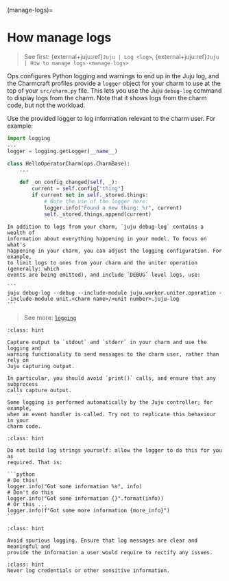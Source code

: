 
(manage-logs)=
# How manage logs

> See first: {external+juju:ref}`Juju | Log <log>`, {external+juju:ref}`Juju | How to manage logs <manage-logs>`

Ops configures Python logging and warnings to end up in the Juju log, and the
Charmcraft profiles provide a `logger` object for your charm to use at the top
of your `src/charm.py` file. This lets you use the Juju `debug-log` command to
display logs from the charm. Note that it shows logs from the charm code, but
not the workload.

Use the provided logger to log information relevant to the charm user. For
example:

```python
import logging
...
logger = logging.getLogger(__name__)

class HelloOperatorCharm(ops.CharmBase):
    ...

    def _on_config_changed(self, _):
        current = self.config["thing"]
        if current not in self._stored.things:
            # Note the use of the logger here:
            logger.info("Found a new thing: %r", current)
            self._stored.things.append(current)
```

````{tip}
In addition to logs from your charm, `juju debug-log` contains a wealth of
information about everything happening in your model. To focus on what's
happening in your charm, you can adjust the logging configuration. For example,
to limit logs to ones from your charm and the uniter operation (generally: which
events are being emitted), and include `DEBUG` level logs, use:

```
juju debug-log --debug --include-module juju.worker.uniter.operation --include-module unit.<charm name>/<unit number>.juju-log
```

````

> See more: [`logging`](https://docs.python.org/3/library/logging.html)

```{admonition} Best practice
:class: hint

Capture output to `stdout` and `stderr` in your charm and use the logging and
warning functionality to send messages to the charm user, rather than rely on
Juju capturing output.

In particular, you should avoid `print()` calls, and ensure that any subprocess
calls capture output.
```

```{tip}
Some logging is performed automatically by the Juju controller; for example,
when an event handler is called. Try not to replicate this behaviour in your
charm code.
```

````{admonition} Best practice
:class: hint

Do not build log strings yourself: allow the logger to do this for you as
required. That is:

```python
# Do this!
logger.info("Got some information %s", info)
# Don't do this
logger.info("Got some information {}".format(info))
# Or this ...
logger.info(f"Got some more information {more_info}")
```
````

```{admonition} Best practice
:class: hint

Avoid spurious logging. Ensure that log messages are clear and meaningful and
provide the information a user would require to rectify any issues.
```

```{admonition} Best practice
:class: hint
Never log credentials or other sensitive information.
```
